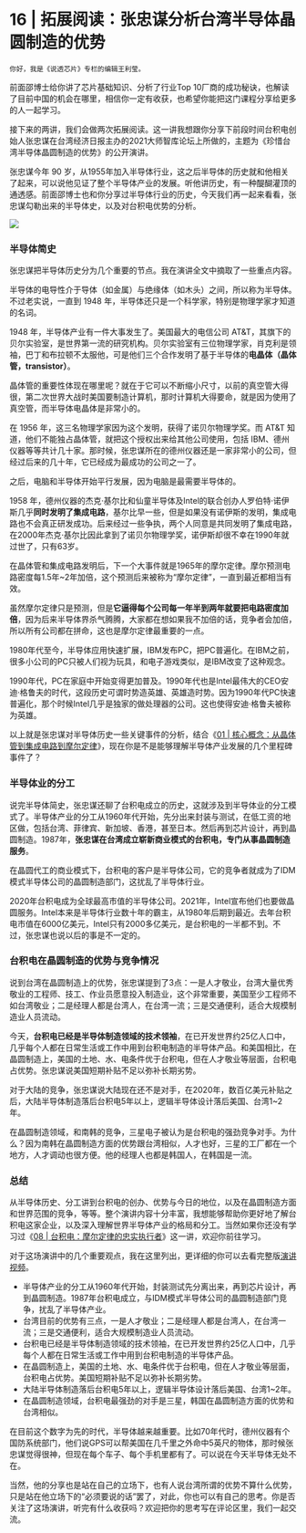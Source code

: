 # 16 | 拓展阅读：张忠谋分析台湾半导体晶圆制造的优势

    你好，我是《说透芯片》专栏的编辑王利莹。

前面邵博士给你讲了芯片基础知识、分析了行业Top 10厂商的成功秘诀，也解读了目前中国的机会在哪里，相信你一定有收获，也希望你能把这门课程分享给更多的人一起学习。

接下来的两讲，我们会做两次拓展阅读。这一讲我想跟你分享下前段时间台积电创始人张忠谋在台湾经济日报主办的2021大师智库论坛上所做的，主题为《珍惜台湾半导体晶圆制造的优势》的公开演讲。

张忠谋今年 90 岁，从1955年加入半导体行业，这之后半导体的历史就和他相关了起来，可以说他见证了整个半导体产业的发展。听他讲历史，有一种醍醐灌顶的通透感。前面邵博士也和你分享过半导体行业的历史，今天我们再一起来看看，张忠谋勾勒出来的半导体史，以及对台积电优势的分析。

![](https://static001.geekbang.org/resource/image/d3/1d/d3eea21c0e37873f06d4405001c80c1d.png?wh=2176x1438)

### 半导体简史

张忠谋把半导体历史分为几个重要的节点。我在演讲全文中摘取了一些重点内容。

半导体的电导性介于导体（如金属）与绝缘体（如木头）之间，所以称为半导体。不过老实说，一直到 1948 年，半导体还只是一个科学家，特别是物理学家才知道的名词。

1948 年，半导体产业有一件大事发生了。美国最大的电信公司 AT&T，其旗下的贝尔实验室，是世界第一流的研究机构。贝尔实验室有三位物理学家，肖克利是领袖，巴丁和布拉顿不太服他，可是他们三个合作发明了基于半导体的**电晶体（晶体管，transistor）**。

晶体管的重要性体现在哪里呢？就在于它可以不断缩小尺寸，以前的真空管大得很，第二次世界大战时美国要制造计算机，那时计算机大得要命，就是因为使用了真空管，而半导体电晶体是非常小的。

在 1956 年，这三名物理学家因为这个发明，获得了诺贝尔物理学奖。而 AT&T 知道，他们不能独占晶体管，就把这个授权出来给其他公司使用，包括 IBM、德州仪器等等共计几十家。那时候，张忠谋所在的德州仪器还是一家非常小的公司，但经过后来的几十年，它已经成为最成功的公司之一了。

之后，电脑和半导体开始平行发展，因为电脑是最需要半导体的。

1958 年，德州仪器的杰克·基尔比和仙童半导体及Intel的联合创办人罗伯特·诺伊斯几乎**同时发明了集成电路**，基尔比早一些，但是如果没有诺伊斯的发明，集成电路也不会真正研发成功。后来经过一些争执，两个人同意是共同发明了集成电路，在2000年杰克·基尔比因此拿到了诺贝尔物理学奖，诺伊斯却很不幸在1990年就过世了，只有63岁。

在晶体管和集成电路发明后，下一个大事件就是1965年的摩尔定律。摩尔预测电路密度每1.5年~2年加倍，这个预测后来被称为“摩尔定律”，一直到最近都相当有效。

虽然摩尔定律只是预测，但是**它逼得每个公司每一年半到两年就要把电路密度加倍**，因为后来半导体界杀气腾腾，大家都在想如果我不加倍的话，竞争者会加倍，所以所有公司都在拼命，这也是摩尔定律最重要的一点。

1980年代至今，半导体应用快速扩展，IBM发布PC，把PC普遍化。在IBM之前，很多小公司的PC只被人们视为玩具，和电子游戏类似，是IBM改变了这种观念。

1990年代，PC在家庭中开始变得更加普及。1990年代也是Intel最伟大的CEO安迪·格鲁夫的时代，这段历史可谓时势造英雄、英雄造时势。因为1990年代PC快速普遍化，那个时候Intel几乎是独家的做处理器的公司。这也使得安迪·格鲁夫被称为英雄。

以上就是张忠谋对半导体历史一些关键事件的分析，结合《[01 | 核心概念：从晶体管到集成电路到摩尔定律](https://time.geekbang.org/column/article/375051)》，现在你是不是能够理解半导体产业发展的几个里程碑事件了？

### 半导体业的分工

说完半导体简史，张忠谋还聊了台积电成立的历史，这就涉及到半导体业的分工模式了。半导体产业的分工从1960年代开始，先分出来封装与测试，在低工资的地区做，包括台湾、菲律宾、新加坡、香港，甚至日本。然后再到芯片设计，再到晶圆制造。1987年，**张忠谋在台湾成立崭新商业模式的台积电，专门从事晶圆制造服务**。

在晶圆代工的商业模式下，台积电的客户是半导体公司，它的竞争者就成为了IDM模式半导体公司的晶圆制造部门，这扰乱了半导体行业。

2020年台积电成为全球最高市值的半导体公司。2021年，Intel宣布他们也要做晶圆服务。Intel本来是半导体行业数十年的霸主，从1980年后期到最近。去年台积电市值在6000亿美元，Intel只有2000多亿美元，是台积电的一半都不到。不过，张忠谋也说以后的事是不一定的。

### 台积电在晶圆制造的优势与竞争情况

说到台湾在晶圆制造上的优势，张忠谋提到了3点：一是人才敬业，台湾大量优秀敬业的工程师、技工、作业员愿意投入制造业，这个非常重要，美国至少工程师不如台湾敬业；二是经理人都是台湾人，在台湾一流；三是交通便利，适合大规模制造业人员流动。

今天，**台积电已经是半导体制造领域的技术领袖**，在已开发世界约25亿人口中，几乎每个人都在日常生活或工作中用到台积电制造的半导体产品。和美国相比，在晶圆制造上，美国的土地、水、电条件优于台积电，但在人才敬业等层面，台积电占优势。张忠谋说美国短期补贴不足以弥补长期劣势。

对于大陆的竞争，张忠谋说大陆现在还不是对手，在2020年，数百亿美元补贴之后，大陆半导体制造落后台积电5年以上，逻辑半导体设计落后美国、台湾1~2年。

在晶圆制造领域，和南韩的竞争，三星电子被认为是台积电的强劲竞争对手。为什么？因为南韩在晶圆制造方面的优势跟台湾相似，人才也好，三星的工厂都在一个地方，人才调动也很方便。他的经理人也都是韩国人，在韩国是一流。

### 总结

从半导体历史、分工讲到台积电的创办、优势与今日的地位，以及在晶圆制造方面和世界范围的竞争，等等。整个演讲内容十分丰富，我想能够帮助你更好地了解台积电这家企业，以及深入理解世界半导体产业的格局和分工。当然如果你还没有学习过《[08 | 台积电：摩尔定律的忠实执行者](https://time.geekbang.org/column/article/380854)》这一讲，欢迎你前往学习。

对于这场演讲中的几个重要观点，我在这里列出，更详细的你可以去看完整版[演讲视频](https://www.bilibili.com/video/BV1254y1L7WG?from=search&seid=3557240962535509625)。

*   半导体产业的分工从1960年代开始，封装测试先分离出来，再到芯片设计，再到晶圆制造。1987年台积电成立，与IDM模式半导体公司的晶圆制造部门竞争，扰乱了半导体产业。
*   台湾目前的优势有三点，一是人才敬业；二是经理人都是台湾人，在台湾一流；三是交通便利，适合大规模制造业人员流动。
*   台积电已经是半导体制造领域的技术领袖，在已开发世界约25亿人口中，几乎每个人都在日常生活或工作中用到台积电制造的半导体产品。
*   在晶圆制造上，美国的土地、水、电条件优于台积电，但在人才敬业等层面，台积电占优势。美国短期补贴不足以弥补长期劣势。
*   大陆半导体制造落后台积电5年以上，逻辑半导体设计落后美国、台湾1~2年。
*   在晶圆制造领域，台积电最强劲的对手是三星，韩国在晶圆制造方面的优势和台湾相似。

在目前这个数字为先的时代，半导体越来越重要。比如70年代时，德州仪器有个国防系统部门，他们说GPS可以帮美国在几千里之外命中5英尺的物体，那时候张忠谋觉得很神，但现在每个车子、每个手机里都有了。可以说在今天半导体无处不在。

当然，他的分享也是站在自己的立场下，也有人说台湾所谓的优势不算什么优势，只是站在他立场下的“必须要说的话”罢了，对此，你也可以有自己的思考。你是否关注了这场演讲，听完有什么收获吗？欢迎把你的思考写在评论区里，我们一起交流。
    